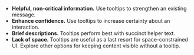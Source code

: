 - **Helpful, non-critical information.** Use tooltips to strengthen an existing message.
- **Enhance confidence.** Use tooltips to increase certainty about an interaction.
- **Brief descriptions.** Tooltips perform best with succinct helper text.
- **Lack of space.** Tooltips are useful as a last resort for space-constrained UI. Explore other options for keeping content visible without a tooltip.